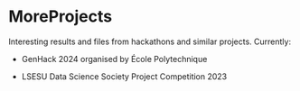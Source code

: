 # MoreProjects
Interesting results and files from hackathons and similar projects.
Currently:

- GenHack 2024 organised by École Polytechnique

- LSESU Data Science Society Project Competition 2023
